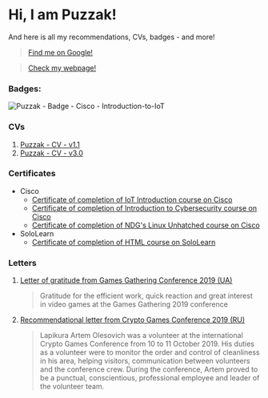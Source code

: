 # Hi, I am Puzzak!
And here is all my recommendations, CVs, badges - and more!
> [Find me on Google!](https://www.google.com/search?q=puzzak)

> [Check my webpage!](https://HumanZ.space)
### Badges:
  ![Puzzak - Badge - Cisco - Introduction-to-IoT](/Puzzak%20-%20Badge%20-%20Cisco%20-%20Introduction-to-IoT%20-%20150px.png)
### CVs
  1. [Puzzak - CV - v1.1](/Puzzak%20-%20CV%20-%20v1.1.pdf)
  1. [Puzzak - CV - v3.0](/Puzzak%20-%20CV%20-%20v3.0.pdf)
### Certificates
 * Cisco
    * [Certificate of completion of IoT Introduction course on Cisco](/Puzzak%20-%20Certificate%20-%20Cisco%20-%20IoT_Introduction.pdf)
    * [Certificate of completion of Introduction to Cybersecurity course on Cisco](/Puzzak%20-%20Certificate%20-%20Cisco%20-%20Introduction%20to%20Cybersecurity.pdf)
    * [Certificate of completion of NDG's Linux Unhatched course on Cisco](/Puzzak%20-%20Certificate%20-%20Cisco%20-%20NDG%20Linux%20Unhatched.pdf)
  * SoloLearn
    * [Certificate of completion of HTML course on SoloLearn](/Puzzak%20-%20Certificate%20-%20SoloLearn%20-%20HTML.pdf)
### Letters
  1. [Letter of gratitude from Games Gathering Conference 2019 (UA)](/Puzzak%20-%20Letter%20-%20GGC%20-%20Gratitude.pdf)
      > Gratitude for the efficient work, quick reaction and great interest in video games at the Games Gathering 2019 conference
  1. [Recommendational letter from Crypto Games Conference 2019 (RU)](/Puzzak%20-%20Letter%20-%20CGC%20-%20Recommendation.pdf)
      > Lapikura Artem Olesovich was a volunteer at the international Crypto Games Conference from 10 to 11 October 2019. His duties as a volunteer were to monitor the order and control of cleanliness in his area, helping visitors, communication between volunteers and the conference crew. During the conference, Artem proved to be a punctual, conscientious, professional employee and leader of the volunteer team.
